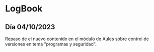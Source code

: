 # LogBook 
## Día 04/10/2023

Repaso de el nuevo contenido en el módulo de Aules sobre control de versiones en tema "programas y seguridad".
